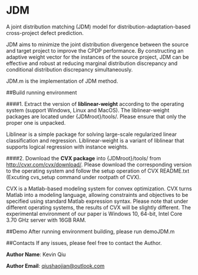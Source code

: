 # JDM
A joint distribution matching (JDM) model for distribution-adaptation-based cross-project defect prediction.

JDM aims to minimize the joint distribution divergence between the source and target project to improve the CPDP performance. By constructing an adaptive weight vector for the instances of the source project, JDM can be effective and robust at reducing marginal distribution discrepancy and conditional distribution discrepancy simultaneously.

JDM.m is the implementation of JDM method.

##Build running environment

####1. Extract the version of **liblinear-weight** according to the operating system (support Windows, Linux and MacOS). The liblinear-weight packages are located under {JDMroot}/tools/. Please ensure that only the proper one is unpacked.

Liblinear is a simple package for solving large-scale regularized linear classification and regression. Liblinear-weight is a variant of liblinear that supports logical regression with instance weights.

####2. Download the **CVX package** into {JDMroot}/tools/ from http://cvxr.com/cvx/download/. Please download the corresponding version to the operating system and follow the setup operation of CVX README.txt (Excuting cvs_setup command under rootpath of CVX).

CVX is a Matlab-based modeling system for convex optimization. CVX turns Matlab into a modeling language, allowing constraints and objectives to be specified using standard Matlab expression syntax. Please note that under different operating systems, the results of CVX will be slightly different. The experimental environment of our paper is Windows 10, 64-bit, Intel Core 3.70 GHz server with 16GB RAM.

##Demo
After running environment building, please run demoJDM.m

##Contacts
If any issues, please feel free to contact the Author.

**Author Name**: Kevin Qiu

**Author Email**: qiushaojian@outlook.com